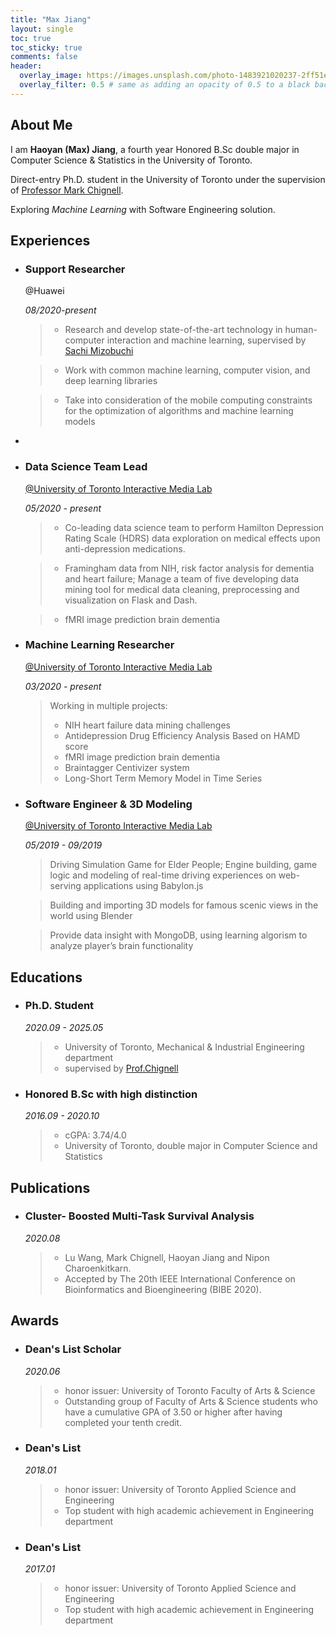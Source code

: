 ```yaml
---
title: "Max Jiang"
layout: single
toc: true
toc_sticky: true
comments: false
header:
  overlay_image: https://images.unsplash.com/photo-1483921020237-2ff51e8e4b22?ixlib=rb-1.2.1&ixid=eyJhcHBfaWQiOjEyMDd9&auto=format&fit=crop&w=1050&q=80
  overlay_filter: 0.5 # same as adding an opacity of 0.5 to a black background
---
```

## About Me
I am **Haoyan (Max) Jiang**, a fourth year Honored B.Sc<span> double major in Computer Science & Statistics in the University of Toronto.

Direct-entry Ph.D. student in the University of Toronto under the supervision of [Professor Mark Chignell](https://www.mie.utoronto.ca/faculty_staff/chignell/).

Exploring *Machine Learning* with Software Engineering solution.

## Experiences
+ ### Support Researcher
    @Huawei

    *08/2020-present*

    > - Research and develop state-of-the-art technology in human-computer interaction and machine learning, supervised by [Sachi Mizobuchi](https://trihomeandcommunity.com/our-team/sachi-mizobuchi/)

    > - Work with common machine learning, computer vision, and deep learning libraries

    > - Take into consideration of the mobile computing constraints for the optimization of algorithms and machine learning models
*
+ ### Data Science Team Lead
    [@University of Toronto Interactive Media Lab](https://imedia.mie.utoronto.ca/)

    *05/2020 - present*

    > -  Co-leading data science team to perform Hamilton Depression Rating Scale (HDRS) data exploration on medical effects upon anti-depression medications.

    > - Framingham data from NIH, risk factor analysis for dementia and heart failure; Manage a team of five developing data mining tool for medical data cleaning, preprocessing and visualization on Flask and Dash.

    > - fMRI image prediction brain dementia

+ ### Machine Learning Researcher
    [@University of Toronto Interactive Media Lab](https://imedia.mie.utoronto.ca/)

    *03/2020 - present*

    > Working in multiple projects: 
    > * NIH heart failure data mining challenges
    > * Antidepression Drug Efficiency Analysis Based on HAMD score
    > * fMRI image prediction brain dementia
    > * Braintagger Centivizer system
    > * Long-Short Term Memory Model in Time Series

+ ### Software Engineer & 3D Modeling
    [@University of Toronto Interactive Media Lab](https://imedia.mie.utoronto.ca/)
    
    *05/2019 - 09/2019*

    > Driving Simulation Game for Elder People; Engine building, game logic and modeling of real-time driving experiences on web-serving applications using Babylon.js

    > Building and importing 3D models for famous scenic views in the world using Blender

    > Provide data insight with MongoDB, using learning algorism to analyze player’s brain functionality

## Educations
*  ### Ph.D. Student

    *2020.09 - 2025.05*

    > - University of Toronto, Mechanical & Industrial Engineering department
    > - supervised by [Prof.Chignell](https://www.mie.utoronto.ca/faculty_staff/chignell/) 

*  ### Honored B.Sc with high distinction

    *2016.09 - 2020.10*

    > - cGPA: 3.74/4.0
    > - University of Toronto, double major in Computer Science and Statistics 

## Publications
* ### Cluster- Boosted Multi-Task Survival Analysis

    *2020.08*
    
    > - Lu Wang, Mark Chignell, Haoyan Jiang and Nipon Charoenkitkarn.
    > - Accepted by The 20th IEEE International Conference on Bioinformatics and Bioengineering (BIBE 2020).

## Awards
*  ### Dean's List Scholar 

    *2020.06*

    > - honor issuer: University of Toronto Faculty of Arts & Science
    > - Outstanding group of Faculty of Arts & Science students who have a cumulative GPA of 3.50 or higher after having completed your tenth credit.
*  ### Dean's List 

    *2018.01*

    > - honor issuer: University of Toronto Applied Science and Engineering
    > - Top student with high academic achievement in Engineering department
*  ### Dean's List 

    *2017.01*

    > - honor issuer: University of Toronto Applied Science and Engineering
    > - Top student with high academic achievement in Engineering department